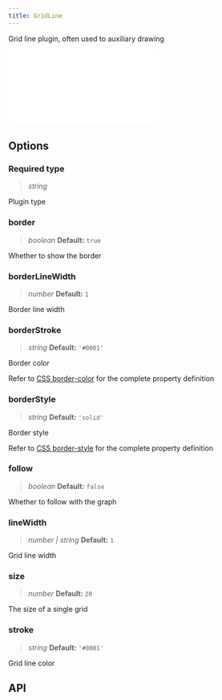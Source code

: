 ```yaml
---
title: GridLine
---
```


Grid line plugin, often used to auxiliary drawing

<embed src="@/common/api/plugins/grid-line.md"></embed>

## Options

### <Badge type="success">Required</Badge> type

> _string_

Plugin type

### border

> _boolean_ **Default:** `true`

Whether to show the border

### borderLineWidth

> _number_ **Default:** `1`

Border line width

### borderStroke

> _string_ **Default:** `'#0001'`

Border color

Refer to [CSS border-color](https://developer.mozilla.org/en-US/docs/Web/CSS/border-color) for the complete property definition

### borderStyle

> _string_ **Default:** `'solid'`

Border style

Refer to [CSS border-style](https://developer.mozilla.org/en-US/docs/Web/CSS/border-style) for the complete property definition

### follow

> _boolean_ **Default:** `false`

Whether to follow with the graph

### lineWidth

> _number \| string_ **Default:** `1`

Grid line width

### size

> _number_ **Default:** `20`

The size of a single grid

### stroke

> _string_ **Default:** `'#0001'`

Grid line color

## API
